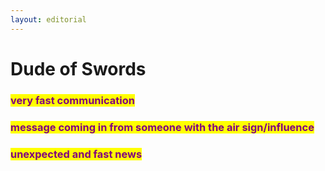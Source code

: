 ```yaml
---
layout: editorial
---
```


# Dude of Swords

### <mark style="color:purple;">very fast communication</mark>

### <mark style="color:purple;">message coming in from someone with the air sign/influence</mark>

### <mark style="color:purple;">unexpected and fast news</mark>
